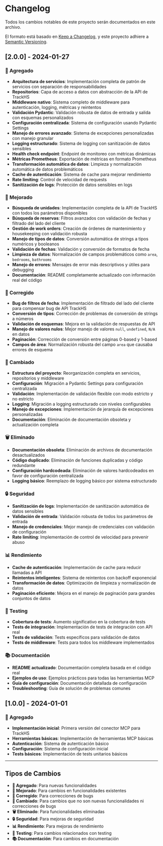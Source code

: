 # Changelog

Todos los cambios notables de este proyecto serán documentados en este archivo.

El formato está basado en [Keep a Changelog](https://keepachangelog.com/es-ES/1.0.0/),
y este proyecto adhiere a [Semantic Versioning](https://semver.org/spec/v2.0.0.html).

## [2.0.0] - 2024-01-27

### 🚀 Agregado
- **Arquitectura de servicios**: Implementación completa de patrón de servicios con separación de responsabilidades
- **Repositorios**: Capa de acceso a datos con abstracción de la API de TrackHS
- **Middleware nativo**: Sistema completo de middleware para autenticación, logging, métricas y reintentos
- **Validación Pydantic**: Validación robusta de datos de entrada y salida con esquemas personalizados
- **Configuración centralizada**: Sistema de configuración usando Pydantic Settings
- **Manejo de errores avanzado**: Sistema de excepciones personalizadas con manejo granular
- **Logging estructurado**: Sistema de logging con sanitización de datos sensibles
- **Health check endpoint**: Endpoint de monitoreo con métricas dinámicas
- **Métricas Prometheus**: Exportación de métricas en formato Prometheus
- **Transformación automática de datos**: Limpieza y normalización automática de datos problemáticos
- **Cache de autenticación**: Sistema de cache para mejorar rendimiento
- **Rate limiting**: Control de velocidad de requests
- **Sanitización de logs**: Protección de datos sensibles en logs

### 🔧 Mejorado
- **Búsqueda de unidades**: Implementación completa de la API de TrackHS con todos los parámetros disponibles
- **Búsqueda de reservas**: Filtros avanzados con validación de fechas y filtrado del lado del cliente
- **Gestión de work orders**: Creación de órdenes de mantenimiento y housekeeping con validación robusta
- **Manejo de tipos de datos**: Conversión automática de strings a tipos numéricos y booleanos
- **Validación de fechas**: Validación y conversión de formatos de fecha
- **Limpieza de datos**: Normalización de campos problemáticos como `area`, `bedrooms`, `bathrooms`
- **Manejo de errores**: Mensajes de error más descriptivos y útiles para debugging
- **Documentación**: README completamente actualizado con información real del código

### 🐛 Corregido
- **Bug de filtros de fecha**: Implementación de filtrado del lado del cliente para compensar bug de API TrackHS
- **Conversión de tipos**: Corrección de problemas de conversión de strings a números
- **Validación de esquemas**: Mejora en la validación de respuestas de API
- **Manejo de valores nulos**: Mejor manejo de valores `null`, `undefined`, `N/A` en datos
- **Paginación**: Corrección de conversión entre páginas 0-based y 1-based
- **Campos de área**: Normalización robusta del campo `area` que causaba errores de esquema

### 🔄 Cambiado
- **Estructura del proyecto**: Reorganización completa en servicios, repositorios y middleware
- **Configuración**: Migración a Pydantic Settings para configuración centralizada
- **Validación**: Implementación de validación flexible con modo estricto y no estricto
- **Logging**: Migración a logging estructurado con niveles configurables
- **Manejo de excepciones**: Implementación de jerarquía de excepciones personalizadas
- **Documentación**: Eliminación de documentación obsoleta y actualización completa

### 🗑️ Eliminado
- **Documentación obsoleta**: Eliminación de archivos de documentación desactualizados
- **Código duplicado**: Eliminación de funciones duplicadas y código redundante
- **Configuración hardcodeada**: Eliminación de valores hardcodeados en favor de configuración centralizada
- **Logging básico**: Reemplazo de logging básico por sistema estructurado

### 🔒 Seguridad
- **Sanitización de logs**: Implementación de sanitización automática de datos sensibles
- **Validación de entrada**: Validación robusta de todos los parámetros de entrada
- **Manejo de credenciales**: Mejor manejo de credenciales con validación de configuración
- **Rate limiting**: Implementación de control de velocidad para prevenir abuso

### 📊 Rendimiento
- **Cache de autenticación**: Implementación de cache para reducir llamadas a API
- **Reintentos inteligentes**: Sistema de reintentos con backoff exponencial
- **Transformación de datos**: Optimización de limpieza y normalización de datos
- **Paginación eficiente**: Mejora en el manejo de paginación para grandes conjuntos de datos

### 🧪 Testing
- **Cobertura de tests**: Aumento significativo en la cobertura de tests
- **Tests de integración**: Implementación de tests de integración con API real
- **Tests de validación**: Tests específicos para validación de datos
- **Tests de middleware**: Tests para todos los middleware implementados

### 📚 Documentación
- **README actualizado**: Documentación completa basada en el código real
- **Ejemplos de uso**: Ejemplos prácticos para todas las herramientas MCP
- **Guía de configuración**: Documentación detallada de configuración
- **Troubleshooting**: Guía de solución de problemas comunes

## [1.0.0] - 2024-01-01

### 🚀 Agregado
- **Implementación inicial**: Primera versión del conector MCP para TrackHS
- **Herramientas básicas**: Implementación de herramientas MCP básicas
- **Autenticación**: Sistema de autenticación básico
- **Configuración**: Sistema de configuración inicial
- **Tests básicos**: Implementación de tests unitarios básicos

---

## Tipos de Cambios

- **🚀 Agregado**: Para nuevas funcionalidades
- **🔧 Mejorado**: Para cambios en funcionalidades existentes
- **🐛 Corregido**: Para correcciones de bugs
- **🔄 Cambiado**: Para cambios que no son nuevas funcionalidades ni correcciones de bugs
- **🗑️ Eliminado**: Para funcionalidades eliminadas
- **🔒 Seguridad**: Para mejoras de seguridad
- **📊 Rendimiento**: Para mejoras de rendimiento
- **🧪 Testing**: Para cambios relacionados con testing
- **📚 Documentación**: Para cambios en documentación
